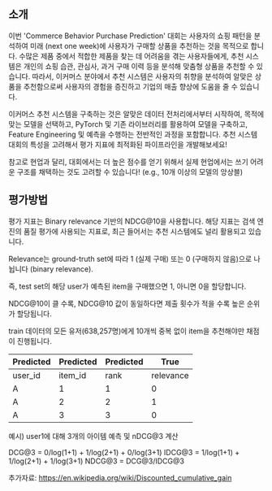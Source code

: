 ## 소개

이번 'Commerce Behavior Purchase Prediction' 대회는 사용자의 쇼핑 패턴을 분석하여 미래 (next one week)에 사용자가 구매할 상품을 추천하는 것을 목적으로 합니다. 수많은
제품 중에서 적합한 제품을 찾는 데 어려움을 겪는 사용자들에게, 추천 시스템은 개인의 쇼핑 습관, 관심사, 과거 구매 이력 등을 분석해 맞춤형 상품을 추천할 수 있습니다. 따라서, 이커머스 분야에서 추천 시스템은
사용자의 취향을 분석하여 알맞은 상품을 추천함으로써 사용자의 경험을 증진하고 기업의 매출 향상에 도움을 줄 수 있습니다.

이커머스 추천 시스템을 구축하는 것은 알맞은 데이터 전처리에서부터 시작하여, 목적에 맞는 모델을 선택하고, PyTorch 및 기존 라이브러리를 활용하여 모델을 구축하고, Feature Engineering 및 예측을
수행하는 전반적인 과정을 포함합니다. 추천 시스템 대회의 특성을 고려해서 평가 지표에 최적화된 파이프라인을 개발해보세요!

참고로 현업과 달리, 대회에서는 더 높은 점수를 얻기 위해서 실제 현업에서는 쓰기 어려운 구조를 채택하는 것도 고려할 수 있습니다! (e.g., 10개 이상의 모델의 앙상블)

## 평가방법

평가 지표는 Binary relevance 기반의 NDCG@10을 사용합니다. 해당 지표는 검색 엔진의 품질 평가에 사용되는 지표로, 최근 들어서는 추천 시스템에도 널리 활용되고 있습니다.

Relevance는 ground-truth set에 따라 1 (실제 구매) 또는 0 (구매하지 않음)으로 나뉩니다 (binary relevance).

즉, test set의 해당 user가 예측된 item을 구매했으면 1, 아니면 0을 할당합니다.

NDCG@10이 클 수록, NDCG@10 값이 동일하다면 제출 횟수가 적을 수록 높은 순위가 할당됩니다.

train 데이터의 모든 유저(638,257명)에게 10개씩 중복 없이 item을 추천해야만 채점이 진행됩니다.

| Predicted | Predicted | Predicted | True      |
|-----------|-----------|-----------|-----------|
| user_id   | item_id   | rank      | relevance |
| A         | 1         | 1         | 0         |
| A         | 2         | 2         | 1         |
| A         | 3         | 3         | 0         |

예시) user1에 대해 3개의 아이템 예측 및 nDCG@3 계산

DCG@3 = 0/log(1+1) + 1/log(2+1) + 0/log(3+1)
IDCG@3 = 1/log(1+1) + 1/log(2+1) + 1/log(3+1)
NDCG@3 = DCG@3/IDCG@3

추가자료:  https://en.wikipedia.org/wiki/Discounted_cumulative_gain

